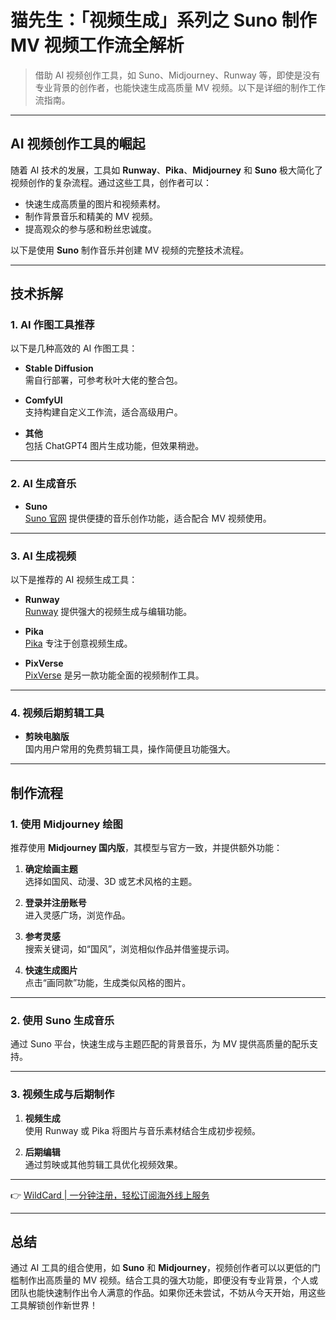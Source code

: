 # 猫先生：「视频生成」系列之 Suno 制作 MV 视频工作流全解析

> 借助 AI 视频创作工具，如 Suno、Midjourney、Runway 等，即使是没有专业背景的创作者，也能快速生成高质量 MV 视频。以下是详细的制作工作流指南。

---

## AI 视频创作工具的崛起

随着 AI 技术的发展，工具如 **Runway**、**Pika**、**Midjourney** 和 **Suno** 极大简化了视频创作的复杂流程。通过这些工具，创作者可以：
- 快速生成高质量的图片和视频素材。
- 制作背景音乐和精美的 MV 视频。
- 提高观众的参与感和粉丝忠诚度。

以下是使用 **Suno** 制作音乐并创建 MV 视频的完整技术流程。

---

## 技术拆解

### 1. AI 作图工具推荐

以下是几种高效的 AI 作图工具：


- **Stable Diffusion**  
  需自行部署，可参考秋叶大佬的整合包。

- **ComfyUI**  
  支持构建自定义工作流，适合高级用户。

- **其他**  
  包括 ChatGPT4 图片生成功能，但效果稍逊。

---

### 2. AI 生成音乐

- **Suno**  
  [Suno 官网](https://suno.com/) 提供便捷的音乐创作功能，适合配合 MV 视频使用。

---

### 3. AI 生成视频

以下是推荐的 AI 视频生成工具：

- **Runway**  
  [Runway](https://app.runwayml.com/) 提供强大的视频生成与编辑功能。

- **Pika**  
  [Pika](https://pika.art/) 专注于创意视频生成。

- **PixVerse**  
  [PixVerse](https://www.pixverse.io/) 是另一款功能全面的视频制作工具。

---

### 4. 视频后期剪辑工具

- **剪映电脑版**  
  国内用户常用的免费剪辑工具，操作简便且功能强大。

---

## 制作流程

### 1. 使用 Midjourney 绘图

推荐使用 **Midjourney 国内版**，其模型与官方一致，并提供额外功能：

1. **确定绘画主题**  
   选择如国风、动漫、3D 或艺术风格的主题。

2. **登录并注册账号**  
   进入灵感广场，浏览作品。

3. **参考灵感**  
   搜索关键词，如“国风”，浏览相似作品并借鉴提示词。

4. **快速生成图片**  
   点击“画同款”功能，生成类似风格的图片。

---

### 2. 使用 Suno 生成音乐

通过 Suno 平台，快速生成与主题匹配的背景音乐，为 MV 提供高质量的配乐支持。

---

### 3. 视频生成与后期制作

1. **视频生成**  
   使用 Runway 或 Pika 将图片与音乐素材结合生成初步视频。

2. **后期编辑**  
   通过剪映或其他剪辑工具优化视频效果。

---

👉 [WildCard | 一分钟注册，轻松订阅海外线上服务](https://bit.ly/bewildcard)

---

## 总结

通过 AI 工具的组合使用，如 **Suno** 和 **Midjourney**，视频创作者可以以更低的门槛制作出高质量的 MV 视频。结合工具的强大功能，即便没有专业背景，个人或团队也能快速制作出令人满意的作品。如果你还未尝试，不妨从今天开始，用这些工具解锁创作新世界！
